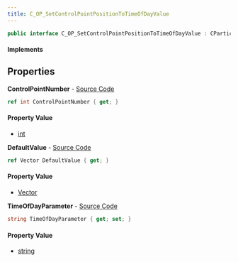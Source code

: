 ```yaml
---
title: C_OP_SetControlPointPositionToTimeOfDayValue
---
```


```csharp
public interface C_OP_SetControlPointPositionToTimeOfDayValue : CParticleFunctionPreEmission, CParticleFunctionOperator, CParticleFunction, ISchemaClass<CParticleFunction>, ISchemaClass<CParticleFunctionOperator>, ISchemaClass<CParticleFunctionPreEmission>, ISchemaClass<C_OP_SetControlPointPositionToTimeOfDayValue>, ISchemaField, ISchemaClass, INativeHandle
```

#### Implements

## Properties

**ControlPointNumber** - [Source Code](https://github.com/swiftly-solution/swiftlys2/blob/main/managed/src/SwiftlyS2.Generated/Schemas/Interfaces/C_OP_SetControlPointPositionToTimeOfDayValue.cs#L16)

```csharp
ref int ControlPointNumber { get; }
```

#### Property Value

- [int](https://learn.microsoft.com/dotnet/api/system.int32)

**DefaultValue** - [Source Code](https://github.com/swiftly-solution/swiftlys2/blob/main/managed/src/SwiftlyS2.Generated/Schemas/Interfaces/C_OP_SetControlPointPositionToTimeOfDayValue.cs#L20)

```csharp
ref Vector DefaultValue { get; }
```

#### Property Value

- [Vector](/docs/api/shared/natives/vector)

**TimeOfDayParameter** - [Source Code](https://github.com/swiftly-solution/swiftlys2/blob/main/managed/src/SwiftlyS2.Generated/Schemas/Interfaces/C_OP_SetControlPointPositionToTimeOfDayValue.cs#L18)

```csharp
string TimeOfDayParameter { get; set; }
```

#### Property Value

- [string](https://learn.microsoft.com/dotnet/api/system.string)

